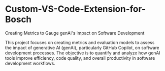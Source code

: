 # Custom-VS-Code-Extension-for-Bosch
Creating Metrics to Gauge genAI's Impact on Software Development

This project focuses on creating metrics and evaluation models to assess the impact of generative AI (genAI), particularly GitHub Copilot, on software development processes. The objective is to quantify and analyze how genAI tools improve efficiency, code quality, and overall productivity in software development workflows.
